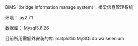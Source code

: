 
BIMS（bridge information manage system）：桥梁信息管理系统


环境：
  py2.7.1

数据库：
  Mysql5.6.26
  
目前所用需额外安装的库:
  matplotlib
  MySQLdb
  wx
  selenium
  
  
